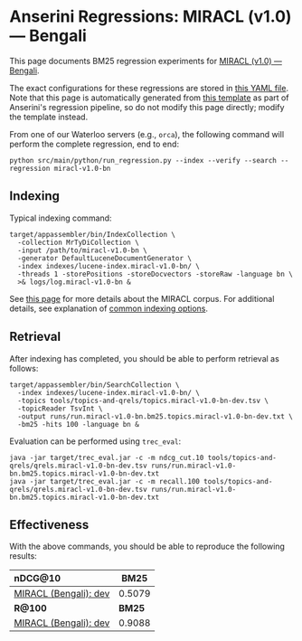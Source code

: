 # Anserini Regressions: MIRACL (v1.0) &mdash; Bengali

This page documents BM25 regression experiments for [MIRACL (v1.0) &mdash; Bengali](https://github.com/project-miracl/miracl).

The exact configurations for these regressions are stored in [this YAML file](../../src/main/resources/regression/miracl-v1.0-bn.yaml).
Note that this page is automatically generated from [this template](../../src/main/resources/docgen/templates/miracl-v1.0-bn.template) as part of Anserini's regression pipeline, so do not modify this page directly; modify the template instead.

From one of our Waterloo servers (e.g., `orca`), the following command will perform the complete regression, end to end:

```
python src/main/python/run_regression.py --index --verify --search --regression miracl-v1.0-bn
```

## Indexing

Typical indexing command:

```
target/appassembler/bin/IndexCollection \
  -collection MrTyDiCollection \
  -input /path/to/miracl-v1.0-bn \
  -generator DefaultLuceneDocumentGenerator \
  -index indexes/lucene-index.miracl-v1.0-bn/ \
  -threads 1 -storePositions -storeDocvectors -storeRaw -language bn \
  >& logs/log.miracl-v1.0-bn &
```

See [this page](https://github.com/project-miracl/miracl) for more details about the MIRACL corpus.
For additional details, see explanation of [common indexing options](../../docs/common-indexing-options.md).

## Retrieval

After indexing has completed, you should be able to perform retrieval as follows:

```
target/appassembler/bin/SearchCollection \
  -index indexes/lucene-index.miracl-v1.0-bn/ \
  -topics tools/topics-and-qrels/topics.miracl-v1.0-bn-dev.tsv \
  -topicReader TsvInt \
  -output runs/run.miracl-v1.0-bn.bm25.topics.miracl-v1.0-bn-dev.txt \
  -bm25 -hits 100 -language bn &
```

Evaluation can be performed using `trec_eval`:

```
java -jar target/trec_eval.jar -c -m ndcg_cut.10 tools/topics-and-qrels/qrels.miracl-v1.0-bn-dev.tsv runs/run.miracl-v1.0-bn.bm25.topics.miracl-v1.0-bn-dev.txt
java -jar target/trec_eval.jar -c -m recall.100 tools/topics-and-qrels/qrels.miracl-v1.0-bn-dev.tsv runs/run.miracl-v1.0-bn.bm25.topics.miracl-v1.0-bn-dev.txt
```

## Effectiveness

With the above commands, you should be able to reproduce the following results:

| **nDCG@10**                                                                                                  | **BM25**  |
|:-------------------------------------------------------------------------------------------------------------|-----------|
| [MIRACL (Bengali): dev](https://github.com/project-miracl/miracl)                                            | 0.5079    |
| **R@100**                                                                                                    | **BM25**  |
| [MIRACL (Bengali): dev](https://github.com/project-miracl/miracl)                                            | 0.9088    |
